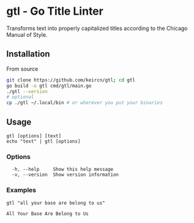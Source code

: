 # gtl - Go Title Linter

Transforms text into properly capitalized titles according to the Chicago Manual of Style.

## Installation

From source

```sh
git clone https://github.com/keircn/gtl; cd gtl
go build -o gtl cmd/gtl/main.go
./gtl --version
# optional
cp ./gtl ~/.local/bin # or wherever you put your binaries
```

## Usage

```
gtl [options] [text]
echo "text" | gtl [options]
```

### Options

```
  -h, --help     Show this help message
  -v, --version  Show version information
```

### Examples

```
gtl "all your base are belong to us"

All Your Base Are Belong to Us
```
